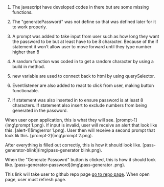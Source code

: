 1. The javascript have developed codes in there but are some missing functions. 

2. The "generatePassword" was not define so that was defined later for it to work properly. 

3. A prompt was added to take input from user such as how long they want the password to be but at least have to be 8 character. Because of the if statement it won't allow user to move forward until they type number higher than 8 

4. A random function was coded in to get a random character by using a build in method. 

5. new variable are used to connect back to html by using querySelector.

6. Eventlistener are also added to react to click from user, making button functionable.

7. if statement was also inserted in to ensure password is at least 8 characters. If statement also insert to exclude numbers from being generated in the password. 

When user open application, this is what they will see. [prompt-1](img\prompt 1.png).
If input is invalid, user will receive an alert that look like this. [alert-1](img\error 1.png).
User then will receive a second prompt that look lik this. [prompt-2](img\prompt 2.png).

After everything is filled out correctly, this is how it should look like. [pass-generator-blink](img\pass-generator blink.png).

When the "Generate Passowrd" button is clicked, this is how it should look like. [pass-generator-password](img\pass-generator .png).

This link will take user to github repo page [go to repo page](https://luckylobster25.github.io/Password-homework/). When open page, user must refresh page. 